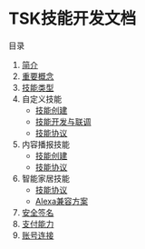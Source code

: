 # TSK技能开发文档

目录
1. [简介](./introduction.md)
2. [重要概念](./important_concept.md)
3. [技能类型](./skill_types.md)
4. 自定义技能
    + [技能创建](./custom_skill-how-to-create.md)
    + [技能开发与联调](./custom_skill-development-and-testing.md)
    + [技能协议](./custom_skill.md)
5. 内容播报技能
    + [技能创建](./flash_briefing-how-to-create.md)
    + [技能协议](./flash_briefing.md)
6. 智能家居技能
    + [技能协议](./smart_home.md)
    + [Alexa兼容方案](./alexa-smart-home-compatible.md)
7. [安全签名](./security.md)
8. [支付能力](./pay.md)
9. [账号连接](./account_linking.md)
